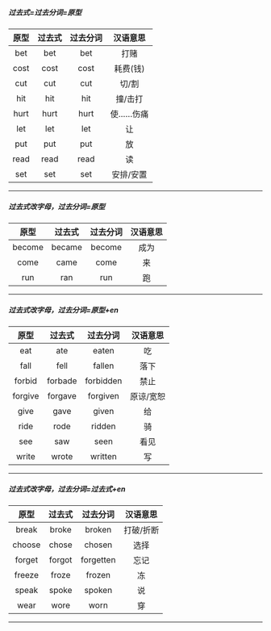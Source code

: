 ##### 过去式=过去分词=原型
|原型|过去式|过去分词|汉语意思|
|:-:|:-:|:-:|:-:|
|bet|bet|bet|打赌|
|cost|cost|cost|耗费(钱)|
|cut|cut|cut|切/割|
|hit|hit|hit|撞/击打|
|hurt|hurt|hurt|使……伤痛|
|let|let|let|让|
|put|put|put|放|
|read|read|read|读|
|set|set|set|安排/安置|
<hr>

##### 过去式改字母，过去分词=原型
|原型|过去式|过去分词|汉语意思|
|:-:|:-:|:-:|:-:|
|become|became|become|成为|
|come|came|come|来|
|run|ran|run|跑|
<hr>

##### 过去式改字母，过去分词=原型+en
|原型|过去式|过去分词|汉语意思|
|:-:|:-:|:-:|:-:|
|eat|ate|eaten|吃|
|fall|fell|fallen|落下|
|forbid|forbade|forbidden|禁止|
|forgive|forgave|forgiven|原谅/宽恕|
|give|gave|given|给|
|ride|rode|ridden|骑|
|see|saw|seen|看见|
|write|wrote|written|写|
<hr>

##### 过去式改字母，过去分词=过去式+en
|原型|过去式|过去分词|汉语意思|
|:-:|:-:|:-:|:-:|
|break|broke|broken|打破/折断|
|choose|chose|chosen |选择|
|forget|forgot|forgetten|忘记|
|freeze|froze|frozen|冻|
|speak|spoke|spoken|说|
|wear|wore|worn|穿|
<hr>

